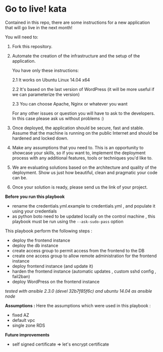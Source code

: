 Go to live! kata
==================================

Contained in this repo, there are some instructions for a new application that will go live in the next month!

You will need to:

1. Fork this repository.

2. Automate the creation of the infrastructure and the setup of the application.

   You have only these instructions:

   2.1 It works on Ubuntu Linux 14.04 x64

   2.2 It's based on the last version of WordPress (it will be more useful if we can parameterize the version)

   2.3 You can choose Apache, Nginx or whatever you want

   For any other issues or question you will have to ask to the developers. In this case please ask us without problems :)

3. Once deployed, the application should be secure, fast and stable. Assume that the machine is running on the public Internet and should be hardened and locked down.

4. Make any assumptions that you need to. This is an opportunity to showcase your skills, so if you want to, implement the deployment process with any additional features, tools or techniques you'd like to.

5. We are evaluating solutions based on the architecture and quality of the deployment. Show us just how beautiful, clean and pragmatic your code can be.

6. Once your solution is ready, please send us the link of your project.


**Before you run this playbook**
* rename the credentials.yml.example to credentials.yml , and populate it using your credentials
* as python boto need to be updated locally on the control machine , this playbook must be run using the `--ask-sudo-pass` option



This playbook perform the following steps :
* deploy the frontend instance
* deploy the db instance
* create access group to permit access from the frontend to the DB
* create one access group to allow remote administration for the frontend instance
* deploy frontend instance (and update it)
* harden the frontend instance (automatic updates , custom sshd config , fail2ban)
* deploy WordPress on the frontend instance

 *tested with ansible 2.3.0 (devel 32b7f85f6c) and ubuntu 14.04 as ansible node*


**Assumptions :**
Here the assumptions which were used in this playbook :
* fixed AZ
* default vpc
* single zone RDS

**Future improvements**
* self signed certificate => let's encrypt certificate

